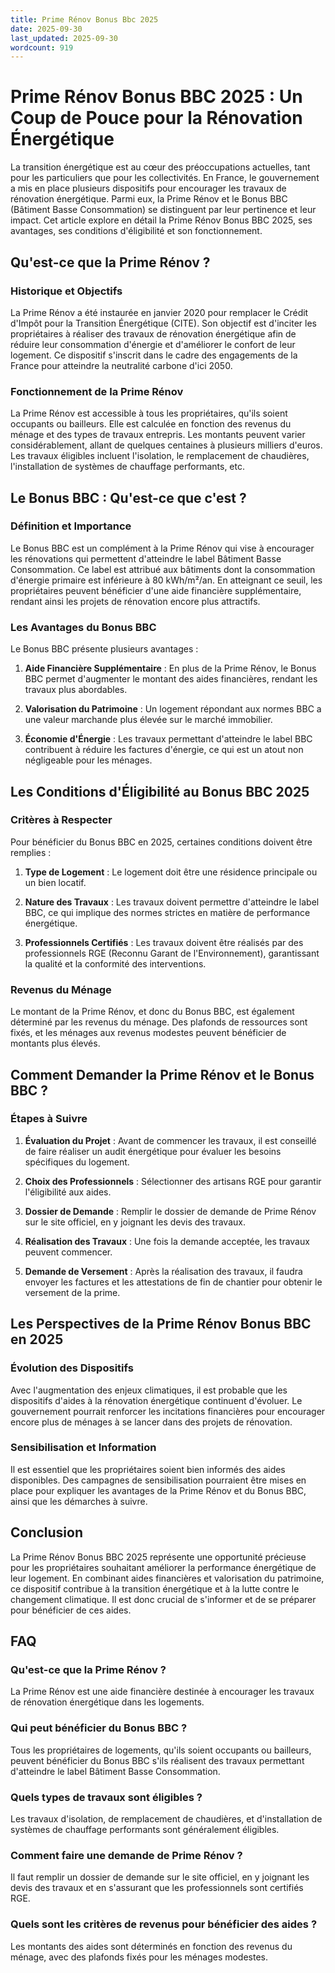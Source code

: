 ```yaml
---
title: Prime Rénov Bonus Bbc 2025
date: 2025-09-30
last_updated: 2025-09-30
wordcount: 919
---
```


# Prime Rénov Bonus BBC 2025 : Un Coup de Pouce pour la Rénovation Énergétique

La transition énergétique est au cœur des préoccupations actuelles, tant pour les particuliers que pour les collectivités. En France, le gouvernement a mis en place plusieurs dispositifs pour encourager les travaux de rénovation énergétique. Parmi eux, la Prime Rénov et le Bonus BBC (Bâtiment Basse Consommation) se distinguent par leur pertinence et leur impact. Cet article explore en détail la Prime Rénov Bonus BBC 2025, ses avantages, ses conditions d'éligibilité et son fonctionnement.

## Qu'est-ce que la Prime Rénov ?

### Historique et Objectifs

La Prime Rénov a été instaurée en janvier 2020 pour remplacer le Crédit d'Impôt pour la Transition Énergétique (CITE). Son objectif est d'inciter les propriétaires à réaliser des travaux de rénovation énergétique afin de réduire leur consommation d'énergie et d'améliorer le confort de leur logement. Ce dispositif s'inscrit dans le cadre des engagements de la France pour atteindre la neutralité carbone d'ici 2050.

### Fonctionnement de la Prime Rénov

La Prime Rénov est accessible à tous les propriétaires, qu'ils soient occupants ou bailleurs. Elle est calculée en fonction des revenus du ménage et des types de travaux entrepris. Les montants peuvent varier considérablement, allant de quelques centaines à plusieurs milliers d'euros. Les travaux éligibles incluent l'isolation, le remplacement de chaudières, l'installation de systèmes de chauffage performants, etc.

## Le Bonus BBC : Qu'est-ce que c'est ?

### Définition et Importance

Le Bonus BBC est un complément à la Prime Rénov qui vise à encourager les rénovations qui permettent d'atteindre le label Bâtiment Basse Consommation. Ce label est attribué aux bâtiments dont la consommation d'énergie primaire est inférieure à 80 kWh/m²/an. En atteignant ce seuil, les propriétaires peuvent bénéficier d'une aide financière supplémentaire, rendant ainsi les projets de rénovation encore plus attractifs.

### Les Avantages du Bonus BBC

Le Bonus BBC présente plusieurs avantages :

1. **Aide Financière Supplémentaire** : En plus de la Prime Rénov, le Bonus BBC permet d'augmenter le montant des aides financières, rendant les travaux plus abordables.
   
2. **Valorisation du Patrimoine** : Un logement répondant aux normes BBC a une valeur marchande plus élevée sur le marché immobilier.

3. **Économie d'Énergie** : Les travaux permettant d'atteindre le label BBC contribuent à réduire les factures d'énergie, ce qui est un atout non négligeable pour les ménages.

## Les Conditions d'Éligibilité au Bonus BBC 2025

### Critères à Respecter

Pour bénéficier du Bonus BBC en 2025, certaines conditions doivent être remplies :

1. **Type de Logement** : Le logement doit être une résidence principale ou un bien locatif.
   
2. **Nature des Travaux** : Les travaux doivent permettre d'atteindre le label BBC, ce qui implique des normes strictes en matière de performance énergétique.

3. **Professionnels Certifiés** : Les travaux doivent être réalisés par des professionnels RGE (Reconnu Garant de l'Environnement), garantissant la qualité et la conformité des interventions.

### Revenus du Ménage

Le montant de la Prime Rénov, et donc du Bonus BBC, est également déterminé par les revenus du ménage. Des plafonds de ressources sont fixés, et les ménages aux revenus modestes peuvent bénéficier de montants plus élevés.

## Comment Demander la Prime Rénov et le Bonus BBC ?

### Étapes à Suivre

1. **Évaluation du Projet** : Avant de commencer les travaux, il est conseillé de faire réaliser un audit énergétique pour évaluer les besoins spécifiques du logement.

2. **Choix des Professionnels** : Sélectionner des artisans RGE pour garantir l'éligibilité aux aides.

3. **Dossier de Demande** : Remplir le dossier de demande de Prime Rénov sur le site officiel, en y joignant les devis des travaux.

4. **Réalisation des Travaux** : Une fois la demande acceptée, les travaux peuvent commencer.

5. **Demande de Versement** : Après la réalisation des travaux, il faudra envoyer les factures et les attestations de fin de chantier pour obtenir le versement de la prime.

## Les Perspectives de la Prime Rénov Bonus BBC en 2025

### Évolution des Dispositifs

Avec l'augmentation des enjeux climatiques, il est probable que les dispositifs d'aides à la rénovation énergétique continuent d'évoluer. Le gouvernement pourrait renforcer les incitations financières pour encourager encore plus de ménages à se lancer dans des projets de rénovation.

### Sensibilisation et Information

Il est essentiel que les propriétaires soient bien informés des aides disponibles. Des campagnes de sensibilisation pourraient être mises en place pour expliquer les avantages de la Prime Rénov et du Bonus BBC, ainsi que les démarches à suivre.

## Conclusion

La Prime Rénov Bonus BBC 2025 représente une opportunité précieuse pour les propriétaires souhaitant améliorer la performance énergétique de leur logement. En combinant aides financières et valorisation du patrimoine, ce dispositif contribue à la transition énergétique et à la lutte contre le changement climatique. Il est donc crucial de s'informer et de se préparer pour bénéficier de ces aides.

## FAQ

### Qu'est-ce que la Prime Rénov ?

La Prime Rénov est une aide financière destinée à encourager les travaux de rénovation énergétique dans les logements.

### Qui peut bénéficier du Bonus BBC ?

Tous les propriétaires de logements, qu'ils soient occupants ou bailleurs, peuvent bénéficier du Bonus BBC s'ils réalisent des travaux permettant d'atteindre le label Bâtiment Basse Consommation.

### Quels types de travaux sont éligibles ?

Les travaux d'isolation, de remplacement de chaudières, et d'installation de systèmes de chauffage performants sont généralement éligibles.

### Comment faire une demande de Prime Rénov ?

Il faut remplir un dossier de demande sur le site officiel, en y joignant les devis des travaux et en s'assurant que les professionnels sont certifiés RGE.

### Quels sont les critères de revenus pour bénéficier des aides ?

Les montants des aides sont déterminés en fonction des revenus du ménage, avec des plafonds fixés pour les ménages modestes.